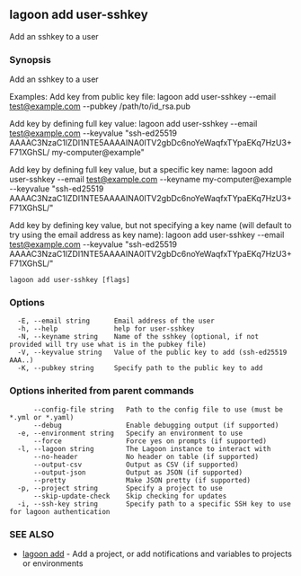 ## lagoon add user-sshkey

Add an sshkey to a user

### Synopsis

Add an sshkey to a user

Examples:
Add key from public key file:
  lagoon add user-sshkey --email test@example.com --pubkey /path/to/id_rsa.pub

Add key by defining full key value:
  lagoon add user-sshkey --email test@example.com --keyvalue "ssh-ed25519 AAAAC3NzaC1lZDI1NTE5AAAAINA0ITV2gbDc6noYeWaqfxTYpaEKq7HzU3+F71XGhSL/ my-computer@example"

Add key by defining full key value, but a specific key name:
  lagoon add user-sshkey --email test@example.com --keyname my-computer@example --keyvalue "ssh-ed25519 AAAAC3NzaC1lZDI1NTE5AAAAINA0ITV2gbDc6noYeWaqfxTYpaEKq7HzU3+F71XGhSL/"

Add key by defining key value, but not specifying a key name (will default to try using the email address as key name):
  lagoon add user-sshkey --email test@example.com --keyvalue "ssh-ed25519 AAAAC3NzaC1lZDI1NTE5AAAAINA0ITV2gbDc6noYeWaqfxTYpaEKq7HzU3+F71XGhSL/"



```
lagoon add user-sshkey [flags]
```

### Options

```
  -E, --email string      Email address of the user
  -h, --help              help for user-sshkey
  -N, --keyname string    Name of the sshkey (optional, if not provided will try use what is in the pubkey file)
  -V, --keyvalue string   Value of the public key to add (ssh-ed25519 AAA..)
  -K, --pubkey string     Specify path to the public key to add
```

### Options inherited from parent commands

```
      --config-file string   Path to the config file to use (must be *.yml or *.yaml)
      --debug                Enable debugging output (if supported)
  -e, --environment string   Specify an environment to use
      --force                Force yes on prompts (if supported)
  -l, --lagoon string        The Lagoon instance to interact with
      --no-header            No header on table (if supported)
      --output-csv           Output as CSV (if supported)
      --output-json          Output as JSON (if supported)
      --pretty               Make JSON pretty (if supported)
  -p, --project string       Specify a project to use
      --skip-update-check    Skip checking for updates
  -i, --ssh-key string       Specify path to a specific SSH key to use for lagoon authentication
```

### SEE ALSO

* [lagoon add](lagoon_add.md)	 - Add a project, or add notifications and variables to projects or environments

